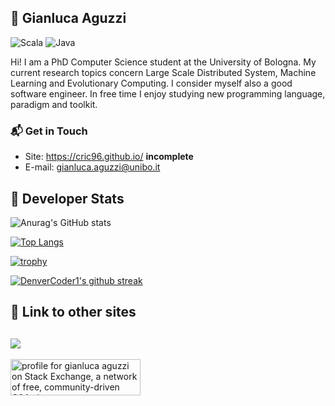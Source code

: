 ## :robot: Gianluca Aguzzi
![Scala](https://img.shields.io/badge/Scala-Fluent-red)
![Java](https://img.shields.io/badge/Java-Intermediate-yellow)

Hi! I am a PhD Computer Science student at the University of Bologna. My current research topics concern Large Scale Distributed System, Machine Learning and Evolutionary Computing. I consider myself also a good software engineer. In free time I enjoy studying new programming language, paradigm and toolkit.

### 📬 Get in Touch
- Site: https://cric96.github.io/ **incomplete**
- E-mail: gianluca.aguzzi@unibo.it

## :rocket: Developer Stats

![Anurag's GitHub stats](https://github-readme-stats.vercel.app/api?username=cric96&theme=dracula&bg_color=45,0F2027,203A43,2C5364)

[![Top Langs](https://github-readme-stats.vercel.app/api/top-langs/?username=cric96&hide=jupyter%20notebook,lua&theme=dracula&bg_color=135,0F2027,203A43,2C5364&layout=compact)](https://github.com/anuraghazra/github-readme-stats)

[![trophy](https://github-profile-trophy.vercel.app/?username=cric96&theme=dracula&row=1)](https://github.com/ryo-ma/github-profile-trophy)

[![DenverCoder1's github streak](https://github-readme-streak-stats.herokuapp.com/?user=cric96&theme=dracula)](https://github.com/DenverCoder1/github-readme-streak-stats)

## :link: Link to other sites

<img
  src="https://cr-ss-service.azurewebsites.net/api/ScreenShot?widget=summary&username=cric96&badges=3&show-avatar=false&style=--header-bg-color:%23000;--border-radius:10px"
/>
---
<a href="https://stackexchange.com/users/14252622"><img src="https://stackexchange.com/users/flair/14252622.png?theme=dark" width="208" height="58" alt="profile for gianluca aguzzi on Stack Exchange, a network of free, community-driven Q&amp;A sites" title="profile for gianluca aguzzi on Stack Exchange, a network of free, community-driven Q&amp;A sites"></a>
